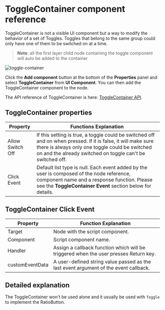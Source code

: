 # ToggleContainer component reference

ToggleContainer is not a visible UI component but a way to modify the behavior of a set of Toggles. Toggles that belong to the same group could only have one of them to be switched on at a time.

> **Note**: all the first layer child node containing the toggle component will auto be added to the container

![toggle-container](./toggle/toggle-container.png)

Click the **Add component** button at the bottom of the **Properties** panel and select **ToggleContainer** from **UI Component**. You can then add the ToggleContainer component to the node.

The API reference of ToggleContainer is here: [ToggleContainer API](%__APIDOC__%/en/classes/ToggleContainer.html).

## ToggleContainer properties

| Property       |   Functions Explanation
| -------------- | ----------- |
| Allow Switch Off | If this setting is true, a toggle could be switched off and on when pressed. If it is false, it will make sure there is always only one toggle could be switched on and the already switched on toggle can't be switched off. |
| Click Event      | Default list type is null. Each event added by the user is composed of the node reference, component name and a response function. Please see the **ToggleContainer Event** section below for details. |

## ToggleContainer Click Event

| Property |   Function Explanation
| -------------- | ----------- |
| Target          | Node with the script component.
| Component       | Script component name.
| Handler         | Assign a callback function which will be triggered when the user presses Return key.
| customEventData | A user-defined string value passed as the last event argument of the event callback.

## Detailed explanation

The ToggleContainer won't be used alone and it usually be used with `Toggle` to implement the RatioButton.
